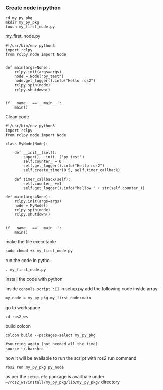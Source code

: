 ### Create node in python
```
cd my_py_pkg
mkdir my_py_pkg
touch my_first_node.py
```

my_first_node.py
```
#!/usr/bin/env python3
import rclpy
from rclpy.node import Node


def main(args=None):
    rclpy.init(args=args)
    node = Node("py_test")
    node.get_logger().info("Hello ros2")
    rclpy.spin(node)
    rclpy.shutdown()


if __name__ =='__main__':
    main()
```

Clean code
```
#!/usr/bin/env python3
import rclpy
from rclpy.node import Node

class MyNode(Node):

    def __init__(self):
        super().__init__('py_test')
        self.counter_ = 0
        self.get_logger().info("Hello ros2")
        self.create_timer(0.5, self.timer_callback)
    
    def timer_callback(self):
        self.counter_ +=1
        self.get_logger().info("hellow " + str(self.counter_))

def main(args=None):
    rclpy.init(args=args)
    node = MyNode()
    rclpy.spin(node)
    rclpy.shutdown()


if __name__ =='__main__':
    main()

```


make the file executable
```
sudo chmod +x my_first_node.py
```
run the code in pytho
```
. my_first_node.py
```

Install the code with python

inside ``consols script :[]`` in setup.py add the following code inside array
```
my_node = my_py_pkg.my_first_node:main
```
go to workspace
``` 
cd ros2_ws
```
build colcon
```
colcon build --packages-select my_py_pkg

#sourcing again (not needed all the time)
source ~/.barshrc
```

now it will be available to run the script with ros2 run command
```
ros2 run my_py_pkg py_node
```

as per the ``setup.cfg`` package is availbale under ``~/ros2_ws/install/my_py_pkg/lib/my_py_pkg/`` directory



